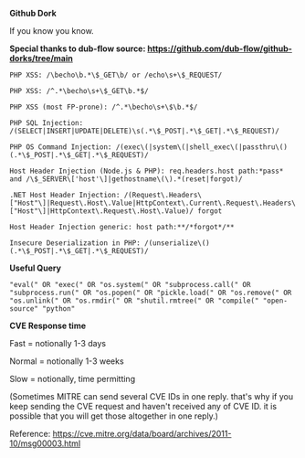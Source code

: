 **Github Dork**

If you know you know.

**Special thanks to dub-flow source: https://github.com/dub-flow/github-dorks/tree/main**
```
PHP XSS: /\becho\b.*\$_GET\b/ or /echo\s+\$_REQUEST/

PHP XSS: /^.*\becho\s+\$_GET\b.*$/

PHP XSS (most FP-prone): /^.*\becho\s+\$\b.*$/

PHP SQL Injection: /(SELECT|INSERT|UPDATE|DELETE)\s(.*\$_POST|.*\$_GET|.*\$_REQUEST)/

PHP OS Command Injection: /(exec\(|system\(|shell_exec\(|passthru\()(.*\$_POST|.*\$_GET|.*\$_REQUEST)/

Host Header Injection (Node.js & PHP): req.headers.host path:*pass* and /\$_SERVER\['host'\]|gethostname\(\).*(reset|forgot)/

.NET Host Header Injection: /(Request\.Headers\["Host"\]|Request\.Host\.Value|HttpContext\.Current\.Request\.Headers\["Host"\]|HttpContext\.Request\.Host\.Value)/ forgot

Host Header Injection generic: host path:**/*forgot*/**

Insecure Deserialization in PHP: /(unserialize\()(.*\$_POST|.*\$_GET|.*\$_REQUEST)/
```
**Useful Query**

```
"eval(" OR "exec(" OR "os.system(" OR "subprocess.call(" OR "subprocess.run(" OR "os.popen(" OR "pickle.load(" OR "os.remove(" OR "os.unlink(" OR "os.rmdir(" OR "shutil.rmtree(" OR "compile(" "open-source" "python"
```

**CVE Response time**

Fast = notionally 1-3 days

Normal = notionally 1-3 weeks

Slow = notionally, time permitting

(Sometimes MITRE can send several CVE IDs in one reply. that's why if you keep sending the CVE request and haven't received any of CVE ID. it is possible that you will get those altogether in one reply.)

Reference: https://cve.mitre.org/data/board/archives/2011-10/msg00003.html
